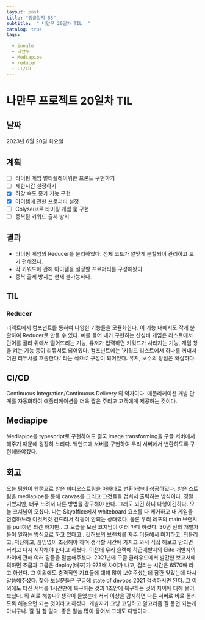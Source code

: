```yaml
---
layout: post
title: "정글일지 58"
subtitle:  " 나만무 20일차 TIL  "
catalog: true
tags:

  - jungle
  - 나만무
  - Mediapipe
  - reducer
  - CI/CD
---
```


# 나만무 프로젝트 20일차 TIL

## 날짜

2023년 6월 20일 화요일

## 계획

- [ ] 타이핑 게임 멀티플레이위한 프론트 구현하기
- [ ] 제한시간 설정하기
- [x] 하강 속도 증가 기능 구현
- [x] 아이템에 관한 프로퍼티 설정
- [ ] Colyseus로 타이핑 게임 룸 구현
- [ ] 중복된 키워드 출제 방지

## 결과

- 타이핑 게임의 Reducer를 분리하였다. 전체 코드가 알맞게 분할되어 관리하고 보기 편해졌다.
- 각 키워드에 관해 아이템을 설정할 프로퍼티를 구성해놨다.
- 중복 출제 방지는 현재 불가능하다.

## TIL

### Reducer

리액트에서 컴포넌트를 통하여 다양한 기능들을 모듈화한다. 이 기능 내에서도 작게 분할하여 Reducer로 만들 수 있다. 예를 들어 내가 구현하는 산성비 게임은 리스트에서 단어를 골라 위에서 떨어뜨리는 기능, 유저가 입력하면 키워드가 사라지는 기능, 게임 창을 켜는 기능 등이 리듀서로 되어있다. 컴포넌트에는 '키워드 리스트에서 하나를 꺼내서 어떤 리듀서를 호출한다.' 라는 식으로 구성이 되어있다. 유지, 보수의 장점은 확실하다.

## CI/CD

Continuous Integration/Continuous Delivery 의 약자이다. 애플리케이션 개발 단계를 자동화하여 애플리케이션을 더욱 짧은 주리고 고객에게 제공하는 것이다. 

## Mediapipe

Mediapipe를 typescript로 구현하여도 결국 image transforming을 구글 서버에서 해주기 때문에 굉장히 느리다. 백엔드에 서버를 구현하여 우리 서버에서 변환하도록 구현해봐야겠다.

## 회고

오늘 팀원이 웹캠으로 받은 비디오스트림을 아바타로 변환하는데 성공하였다. 받은 스트림을 mediapipe를 통해 canvas를 그리고 그것들을 겹쳐서 출력하는 방식이다. 정말 기뻤지만, 너무 느려서 다른 방법을 강구해야 한다. 그래도 되긴 하니 다행이긴하다. 오늘 코치님이 오셨다. 나는 Skyoffice에서 whiteboard 요소를 다 제거하고 내 게임을 연결하느라 이것저것 건드려서 작동이 안되는 상태였다. 물론 우리 레포의 main 브랜치를 pull하면 되긴 하지만..  그 모습을 보신 코치님이 여러 마디 하셨다. 30년 전의 개발자들이 일하는 방식으로 하고 있다고.. 깃허브의 브랜치를 자주 이용해서 머지하고, 되돌리고, 저장하고, 끊임없이 조정해야 하며 생각할 시간에 가지고 와서 직접 해보고 안되면 버리고 다시 시작해야 한다고 하셨다. 이전에 우리 슬랙에 하급개발자와 Elite 개발자의 차이에 관해 여러 말들을 말씀해주셨다. 2021년에 구글 클라우드에서 발간한 보고서에 의하면 초급과 고급은 deploy(배포)가 973배 차이가 나고, 걸리는 시간은 6570배 라고 하셨다. 그 이외에도 충격적인 지표들에 대해 많이 보여주셨는데 잠깐 잊었는데 다시 말씀해주셨다. 찾아 보실분들은 구글에 state of devops 2021 검색하시면 된다. 그 이외에도 터진 서버를 1시간만에 복구하는 것과 1초안에 복구하는 것의 차이에 대해 물어보셨다. 뭐 AI로 해놓나? 생각이 들었는데 서버 이상을 감지하면 다른 서버로 바로 돌리도록 해놓으면 되는 것이라고 하셨다. 개발자가 그냥 코딩하고 알고리즘 잘 풀면 되는게 아니구나. 갈 길 참 멀다. 좋은 말씀 많이 들어서 그래도 다행이다.